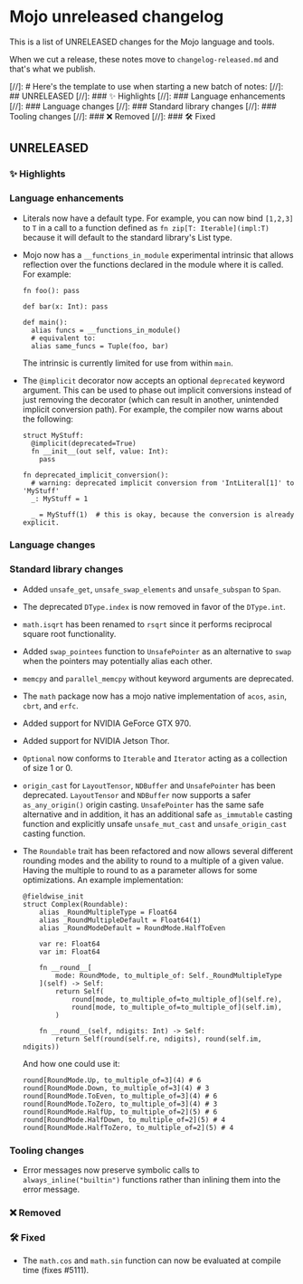 # Mojo unreleased changelog

This is a list of UNRELEASED changes for the Mojo language and tools.

When we cut a release, these notes move to `changelog-released.md` and that's
what we publish.

[//]: # Here's the template to use when starting a new batch of notes:
[//]: ## UNRELEASED
[//]: ### ✨ Highlights
[//]: ### Language enhancements
[//]: ### Language changes
[//]: ### Standard library changes
[//]: ### Tooling changes
[//]: ### ❌ Removed
[//]: ### 🛠️ Fixed

## UNRELEASED

### ✨ Highlights

### Language enhancements

- Literals now have a default type. For example, you can now bind `[1,2,3]` to
  `T` in a call to a function defined as `fn zip[T: Iterable](impl:T)` because
  it will default to the standard library's List type.

- Mojo now has a `__functions_in_module` experimental intrinsic that allows
  reflection over the functions declared in the module where it is called. For
  example:

  ```mojo
  fn foo(): pass

  def bar(x: Int): pass

  def main():
    alias funcs = __functions_in_module()
    # equivalent to:
    alias same_funcs = Tuple(foo, bar)
  ```

  The intrinsic is currently limited for use from within `main`.

- The `@implicit` decorator now accepts an optional `deprecated` keyword
  argument. This can be used to phase out implicit conversions instead of just
  removing the decorator (which can result in another, unintended implicit
  conversion path). For example, the compiler now warns about the following:

  ```mojo
  struct MyStuff:
    @implicit(deprecated=True)
    fn __init__(out self, value: Int):
      pass

  fn deprecated_implicit_conversion():
    # warning: deprecated implicit conversion from 'IntLiteral[1]' to 'MyStuff'
    _: MyStuff = 1

    _ = MyStuff(1)  # this is okay, because the conversion is already explicit.
  ```

### Language changes

### Standard library changes

- Added `unsafe_get`, `unsafe_swap_elements` and `unsafe_subspan` to `Span`.

- The deprecated `DType.index` is now removed in favor of the `DType.int`.

- `math.isqrt` has been renamed to `rsqrt` since it performs reciprocal square
  root functionality.

- Added `swap_pointees` function to `UnsafePointer` as an alternative to `swap`
  when the pointers may potentially alias each other.

- `memcpy` and `parallel_memcpy` without keyword arguments are deprecated.

- The `math` package now has a mojo native implementation of `acos`, `asin`,
  `cbrt`, and `erfc`.

- Added support for NVIDIA GeForce GTX 970.

- Added support for NVIDIA Jetson Thor.

- `Optional` now conforms to `Iterable` and `Iterator` acting as a collection of
  size 1 or 0.

- `origin_cast` for `LayoutTensor`, `NDBuffer` and `UnsafePointer` has been
  deprecated. `LayoutTensor` and `NDBuffer` now supports a safer
  `as_any_origin()` origin casting. `UnsafePointer` has the same
  safe alternative and in addition, it has an additional safe `as_immutable`
  casting function and explicitly unsafe `unsafe_mut_cast` and
  `unsafe_origin_cast` casting function.

- The `Roundable` trait has been refactored and now allows several different
  rounding modes and the ability to round to a multiple of a given value. Having
  the multiple to round to as a parameter allows for some optimizations. An
  example implementation:

  ```mojo
  @fieldwise_init
  struct Complex(Roundable):
      alias _RoundMultipleType = Float64
      alias _RoundMultipleDefault = Float64(1)
      alias _RoundModeDefault = RoundMode.HalfToEven

      var re: Float64
      var im: Float64

      fn __round__[
          mode: RoundMode, to_multiple_of: Self._RoundMultipleType
      ](self) -> Self:
          return Self(
              round[mode, to_multiple_of=to_multiple_of](self.re),
              round[mode, to_multiple_of=to_multiple_of](self.im),
          )

      fn __round__(self, ndigits: Int) -> Self:
          return Self(round(self.re, ndigits), round(self.im, ndigits))
  ```

  And how one could use it:

  ```mojo
  round[RoundMode.Up, to_multiple_of=3](4) # 6
  round[RoundMode.Down, to_multiple_of=3](4) # 3
  round[RoundMode.ToEven, to_multiple_of=3](4) # 6
  round[RoundMode.ToZero, to_multiple_of=3](4) # 3
  round[RoundMode.HalfUp, to_multiple_of=2](5) # 6
  round[RoundMode.HalfDown, to_multiple_of=2](5) # 4
  round[RoundMode.HalfToZero, to_multiple_of=2](5) # 4
  ```

### Tooling changes

- Error messages now preserve symbolic calls to `always_inline("builtin")`
  functions rather than inlining them into the error message.

### ❌ Removed

### 🛠️ Fixed

- The `math.cos` and `math.sin` function can now be evaluated at compile time
  (fixes #5111).
